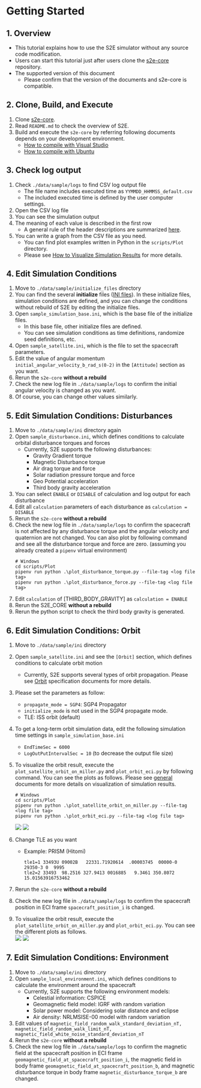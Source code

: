 # Getting Started

## 1.  Overview

- This tutorial explains how to use the S2E simulator without any source code modification.   
- Users can start this tutorial just after users clone the [s2e-core](https://github.com/ut-issl/s2e-core) repository. 
- The supported version of this document
  - Please confirm that the version of the documents and s2e-core is compatible.
  
## 2. Clone, Build, and Execute 

1. Clone [s2e-core](https://github.com/ut-issl/s2e-core).
2. Read `README.md` to check the overview of S2E.
3. Build and execute the `s2e-core` by referring following documents depends on your development environment.
   - [How to compile with Visual Studio](../General/HowToCompileWithVisualStudio.md)
   - [How to compile with Ubuntu](../General/HowToCompileWithUbuntuInDocker.md)


## 3. Check log output 

1. Check `./data/sample/logs` to find CSV log output file  
   - The file name includes executed time as `YYMMDD_HHMMSS_default.csv`
   - The included executed time is defined by the user computer settings.
2. Open the CSV log file
3. You can see the simulation output
4. The meaning of each value is described in the first row
   - A general rule of the header descriptions are summarized [here](../General/NamingRuleForUserInterface.md).
5. You can write a graph from the CSV file as you need.
   - You can find plot examples written in Python in the `scripts/Plot` directory.
   - Please see [How to Visualize Simulation Results](../General/HowToVisualizeSimulationResults.md) for more details.
   
## 4. Edit Simulation Conditions

1. Move to `./data/sample/initialize_files`  directory  
2. You can find the several **initialize** files ([INI files](https://en.wikipedia.org/wiki/INI_file)). In these initialize files, simulation conditions are defined, and you can change the conditions without rebuild of S2E by editing the initialize files.
3. Open `sample_simulation_base.ini`, which is the base file of the initialize files.
   - In this base file, other initialize files are defined.
   - You can see simulation conditions as time definitions, randomize seed definitions, etc. 
4. Open `sample_satellite.ini`, which is the file to set the spacecraft parameters.
4. Edit the value of angular momentum `initial_angular_velocity_b_rad_s(0-2)` in the `[Attitude]` section as you want.
5. Rerun the `s2e-core` **without a rebuild**
6. Check the new log file in `./data/sample/logs` to confirm the initial angular velocity is changed as you want.
7. Of course, you can change other values similarly.

## 5. Edit Simulation Conditions: Disturbances

1. Move to `./data/sample/ini`  directory again  
2. Open `sample_disturbance.ini`, which defines conditions to calculate orbital disturbance torques and forces
   - Currently, S2E supports the following disturbances:
     - Gravity Gradient torque
     - Magnetic Disturbance torque
     - Air drag torque and force
     - Solar radiation pressure torque and force
     - Geo Potential acceleration
     - Third body gravity acceleration
3. You can select `ENABLE` or `DISABLE` of calculation and log output for each disturbance
4. Edit all `calculation` parameters of each disturbance as `calculation = DISABLE`
5. Rerun the `s2e-core` **without a rebuild**
6. Check the new log file in `./data/sample/logs` to confirm the spacecraft is not affected by any disturbance torque and the angular velocity and quaternion are not changed. You can also plot by following command and see all the disturbance torque and force are zero. (assuming you already created a `pipenv` virtual environment)
   ```
   # Windows
   cd scripts/Plot
   pipenv run python .\plot_disturbance_torque.py --file-tag <log file tag>
   pipenv run python .\plot_disturbance_force.py --file-tag <log file tag>
   ```
7. Edit  `calculation` of [THIRD_BODY_GRAVITY] as `calculation = ENABLE`
8. Rerun the S2E_CORE **without a rebuild**
11. Rerun the python script to check the third body gravity is generated.

## 6. Edit Simulation Conditions: Orbit

1. Move to `./data/sample/ini`  directory  
1. Open `sample_satellite.ini` and see the `[Orbit]` section, which defines conditions to calculate orbit motion
   - Currently, S2E supports several types of orbit propagation. Please see [Orbit](./Specifications/Dynamics/Spec_Orbit.md) specification documents for more details.
1. Please set the parameters as follow:
   - `propagate_mode = SGP4`: SGP4 Propagator
   - `initialize_mode` is not used in the SGP4 propagate mode.
   - TLE: ISS orbit (default)
1. To get a long-term orbit simulation data, edit the following simulation time settings in `sample_simulation_base.ini`
   - `EndTimeSec = 6000`
   - `LogOutPutIntervalSec = 10` (to decrease the output file size)
1. To visualize the orbit result, execute the `plot_satellite_orbit_on_miller.py` and `plot_orbit_eci.py` by following command. You can see the plots as follows. Please see [general](../General/HowToVisualizeSimulationResults.md) documents for more details on visualization of simulation results.
   ```
   # Windows
   cd scripts/Plot
   pipenv run python .\plot_satellite_orbit_on_miller.py --file-tag <log file tag>
   pipenv run python .\plot_orbit_eci.py --file-tag <log file tag>
   ```  
   ![](./figs/GettingStarted_PlotIssOrbitInMiller.JPG)
   ![](./figs/GettingStarted_PlotIssOrbit3d.JPG)

1. Change TLE as you want
   - Example: PRISM (Hitomi)
     ```
     tle1=1 33493U 09002B   22331.71920614  .00003745  00000-0  29350-3 0  9995
     tle2=2 33493  98.2516 327.9413 0016885   9.3461 350.8072 15.01563916753462
     ```
1. Rerun the `s2e-core` **without a rebuild**
1. Check the new log file in `./data/sample/logs` to confirm the spacecraft position in ECI frame `spacecraft_position_i` is changed.
1. To visualize the orbit result, execute the `plot_satellite_orbit_on_miller.py` and `plot_orbit_eci.py`. You can see the different plots as follows.  
  ![](./figs/GettingStarted_PlotPrismOrbitInMiller.JPG)
  ![](./figs/GettingStarted_PlotPrismOrbit3d.JPG)

## 7. Edit Simulation Conditions: Environment

1. Move to `./data/sample/ini`  directory  
2. Open `sample_local_environment.ini`, which defines conditions to calculate the environment around the spacecraft
   - Currently, S2E supports the following environment models:
     - Celestial information: CSPICE
     - Geomagnetic field model: IGRF with random variation
     - Solar power model: Considering solar distance and eclipse
     - Air density: NRLMSISE-00 model with random variation
3. Edit values of `magnetic_field_random_walk_standard_deviation_nT, magnetic_field_random_walk_limit_nT, magnetic_field_white_noise_standard_deviation_nT` 
4. Rerun the `s2e-core` **without a rebuild**
5. Check the new log file in `./data/sample/logs` to confirm the magnetic field at the spacecraft position in ECI frame `geomagnetic_field_at_spacecraft_position_i`, the magnetic field in body frame `geomagnetic_field_at_spacecraft_position_b`, and magnetic disturbance torque in body frame `magnetic_disturbance_torque_b` are changed.
